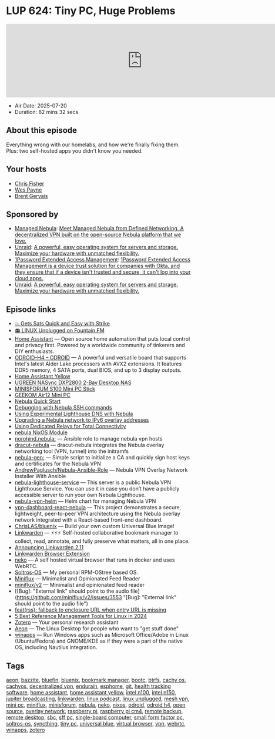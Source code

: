 # LUP 624: Tiny PC, Huge Problems

<iframe src="https://player.fireside.fm/v2/RUkczH-V+0AjKMgVl?theme=dark" width="740" height="200" frameborder="0" scrolling="no"></iframe>

* Air Date: 2025-07-20
* Duration: 82 mins 32 secs

## About this episode

Everything wrong with our homelabs, and how we're finally fixing them. Plus: two self-hosted apps you didn't know you needed.

## Your hosts
* [Chris Fisher](https://linuxunplugged.com/hosts/chrislas)
* [Wes Payne](https://linuxunplugged.com/hosts/wes)
* [Brent Gervais](https://linuxunplugged.com/hosts/brent)

## Sponsored by

  * [Managed Nebula](https://defined.net/unplugged): [Meet Managed Nebula from Defined Networking. A decentralized VPN built on the open-source Nebula platform that we love.](https://defined.net/unplugged)
  * [Unraid](https://unraid.net/unplugged): [A powerful, easy operating system for servers and storage. Maximize your hardware with unmatched flexibility.](https://unraid.net/unplugged)
  * [1Password Extended Access Management](https://1password.com/unplugged): [1Password Extended Access Management is a device trust solution for companies with Okta, and they ensure that if a device isn't trusted and secure, it can't log into your cloud apps.](https://1password.com/unplugged)
  * [Unraid](https://unraid.net/unplugged): [A powerful, easy operating system for servers and storage. Maximize your hardware with unmatched flexibility.](https://unraid.net/unplugged)



## Episode links

  * [💥 Gets Sats Quick and Easy with Strike](https://strike.me/ "💥 Gets Sats Quick and Easy with Strike")
  * [📻 LINUX Unplugged on Fountain.FM](https://www.fountain.fm/show/dWiuBeqpDSM86AwXRXov "📻 LINUX Unplugged  on Fountain.FM")
  * [Home Assistant](https://www.home-assistant.io/ "Home Assistant") — Open source home automation that puts local control and privacy first. Powered by a worldwide community of tinkerers and DIY enthusiasts.
  * [ODROID-H4 – ODROID](https://www.hardkernel.com/shop/odroid-h4/ "ODROID-H4 – ODROID") — A powerful and versatile board that supports Intel's latest Alder Lake processors with AVX2 extensions. It features DDR5 memory, 4 SATA ports, dual BIOS, and up to 3 display outputs.
  * [Home Assistant Yellow](https://www.home-assistant.io/yellow/ "Home Assistant Yellow")
  * [UGREEN NASync DXP2800 2-Bay Desktop NAS](https://www.amazon.com/dp/B0D22HBFK1 "UGREEN NASync DXP2800 2-Bay Desktop NAS")
  * [MINISFORUM S100 Mini PC Stick](https://www.amazon.com/dp/B0D3HJKPKL "MINISFORUM S100 Mini PC Stick")
  * [GEEKOM Air12 Mini PC](https://www.amazon.com/dp/B0F8BR6VF6 "GEEKOM Air12 Mini PC")
  * [Nebula Quick Start](https://nebula.defined.net/docs/guides/quick-start/ "Nebula Quick Start")
  * [Debugging with Nebula SSH commands](https://nebula.defined.net/docs/guides/debug-ssh-commands/ "Debugging with Nebula SSH commands")
  * [Using Experimental Lighthouse DNS with Nebula](https://nebula.defined.net/docs/guides/using-lighthouse-dns/ "Using Experimental Lighthouse DNS with Nebula")
  * [Upgrading a Nebula network to IPv6 overlay addresses](https://nebula.defined.net/docs/guides/upgrade-to-cert-v2-and-ipv6/ "Upgrading a Nebula network to IPv6 overlay addresses")
  * [Using Dedicated Relays for Total Connectivity](https://docs.defined.net/guides/using-dedicated-relays/ "Using Dedicated Relays for Total Connectivity")
  * [nebula NixOS Module](https://github.com/NixOS/nixpkgs/blob/nixos-25.05/nixos/modules/services/networking/nebula.nix "nebula NixOS Module")
  * [norohind.nebula:](https://github.com/norohind/norohind.nebula "norohind.nebula:") — Ansible role to manage nebula vpn hosts
  * [dracut-nebula](https://github.com/jstasiak/dracut-nebula "dracut-nebula") — dracut-nebula integrates the Nebula overlay networking tool (VPN, tunnel) into the initramfs
  * [nebula-gen:](https://github.com/johnhuynh0/nebula-gen "nebula-gen:") — Simple script to initialize a CA and quickly sign host keys and certificates for the Nebula VPN
  * [AndrewPaglusch/Nebula-Ansible-Role](https://github.com/AndrewPaglusch/Nebula-Ansible-Role "AndrewPaglusch/Nebula-Ansible-Role") — Nebula VPN Overlay Network Installer With Ansible
  * [nebula-lighthouse-service](https://github.com/manuels/nebula-lighthouse-service "nebula-lighthouse-service") — This server is a public Nebula VPN Lighthouse Service. You can use it in case you don’t have a publicly accessible server to run your own Nebula Lighthouse.
  * [nebula-vpn-helm](https://github.com/henryzhangsta/nebula-vpn-helm "nebula-vpn-helm") — Helm chart for managing Nebula VPN
  * [vpn-dashboard-react-nebula](https://github.com/JananiSriKR1234/vpn-dashboard-react-nebula "vpn-dashboard-react-nebula") — This project demonstrates a secure, lightweight, peer-to-peer VPN architecture using the Nebula overlay network integrated with a React-based front-end dashboard.
  * [ChrisLAS/bluenix](https://github.com/ChrisLAS/bluenix "ChrisLAS/bluenix") — Build your own custom Universal Blue Image!
  * [Linkwarden](https://github.com/linkwarden/linkwarden "Linkwarden") — ⚡️⚡️⚡️ Self-hosted collaborative bookmark manager to collect, read, annotate, and fully preserve what matters, all in one place.
  * [Announcing Linkwarden 2.11](https://blog.linkwarden.app/releases/2.11 "Announcing Linkwarden 2.11")
  * [Linkwarden Browser Extension](https://github.com/linkwarden/browser-extension "Linkwarden Browser Extension")
  * [neko](https://github.com/m1k1o/neko "neko") — A self hosted virtual browser that runs in docker and uses WebRTC.
  * [Soltros-OS](https://github.com/soltros/Soltros-OS "Soltros-OS") — My personal RPM-OStree based OS.
  * [Miniflux](https://miniflux.app/ "Miniflux") — Minimalist and Opinionated Feed Reader
  * [miniflux/v2](https://github.com/miniflux/v2 "miniflux/v2") — Minimalist and opinionated feed reader
  * [[Bug]: "External link" should point to the audio file](https://github.com/miniflux/v2/issues/3553 "\[Bug\]: "External link" should point to the audio file")
  * [feat(rss): fallback to enclosure URL when entry URL is missing](https://github.com/miniflux/v2/pull/3557/files "feat\(rss\): fallback to enclosure URL when entry URL is missing")
  * [5 Best Reference Management Tools for Linux in 2024](https://www.tecmint.com/reference-management-software/ "5 Best Reference Management Tools for Linux in 2024")
  * [Zotero](https://www.zotero.org/ "Zotero") — Your personal research assistant
  * [Aeon](https://aeondesktop.github.io/ "Aeon") — The Linux Desktop for people who want to "get stuff done"
  * [winapps](https://github.com/winapps-org/winapps "winapps") — Run Windows apps such as Microsoft Office/Adobe in Linux (Ubuntu/Fedora) and GNOME/KDE as if they were a part of the native OS, including Nautilus integration.



## Tags

[aeon](https://linuxunplugged.com/tags/aeon), [bazzite](https://linuxunplugged.com/tags/bazzite), [bluefin](https://linuxunplugged.com/tags/bluefin), [bluenix](https://linuxunplugged.com/tags/bluenix), [bookmark manager](https://linuxunplugged.com/tags/bookmark%20manager), [bootc](https://linuxunplugged.com/tags/bootc), [btrfs](https://linuxunplugged.com/tags/btrfs), [cachy os](https://linuxunplugged.com/tags/cachy%20os), [cachyos](https://linuxunplugged.com/tags/cachyos), [decentralized vpn](https://linuxunplugged.com/tags/decentralized%20vpn), [endurain](https://linuxunplugged.com/tags/endurain), [esphome](https://linuxunplugged.com/tags/esphome), [git](https://linuxunplugged.com/tags/git), [health tracking software](https://linuxunplugged.com/tags/health%20tracking%20software), [home assistant](https://linuxunplugged.com/tags/home%20assistant), [home assistant yellow](https://linuxunplugged.com/tags/home%20assistant%20yellow), [intel n100](https://linuxunplugged.com/tags/intel%20n100), [intel n150](https://linuxunplugged.com/tags/intel%20n150), [jupiter broadcasting](https://linuxunplugged.com/tags/jupiter%20broadcasting), [linkwarden](https://linuxunplugged.com/tags/linkwarden), [linux podcast](https://linuxunplugged.com/tags/linux%20podcast), [linux unplugged](https://linuxunplugged.com/tags/linux%20unplugged), [mesh vpn](https://linuxunplugged.com/tags/mesh%20vpn), [mini pc](https://linuxunplugged.com/tags/mini%20pc), [miniflux](https://linuxunplugged.com/tags/miniflux), [minisforum](https://linuxunplugged.com/tags/minisforum), [nebula](https://linuxunplugged.com/tags/nebula), [neko](https://linuxunplugged.com/tags/neko), [nixos](https://linuxunplugged.com/tags/nixos), [odroid](https://linuxunplugged.com/tags/odroid), [odroid h4](https://linuxunplugged.com/tags/odroid%20h4), [open source](https://linuxunplugged.com/tags/open%20source), [overlay network](https://linuxunplugged.com/tags/overlay%20network), [raspberry pi](https://linuxunplugged.com/tags/raspberry%20pi), [raspberry pi cm4](https://linuxunplugged.com/tags/raspberry%20pi%20cm4), [remote backup](https://linuxunplugged.com/tags/remote%20backup), [remote desktop](https://linuxunplugged.com/tags/remote%20desktop), [sbc](https://linuxunplugged.com/tags/sbc), [sff pc](https://linuxunplugged.com/tags/sff%20pc), [single-board computer](https://linuxunplugged.com/tags/single-board%20computer), [small form factor pc](https://linuxunplugged.com/tags/small%20form%20factor%20pc), [soltros-os](https://linuxunplugged.com/tags/soltros-os), [syncthing](https://linuxunplugged.com/tags/syncthing), [tiny pc](https://linuxunplugged.com/tags/tiny%20pc), [universal blue](https://linuxunplugged.com/tags/universal%20blue), [virtual browser](https://linuxunplugged.com/tags/virtual%20browser), [vpn](https://linuxunplugged.com/tags/vpn), [webrtc](https://linuxunplugged.com/tags/webrtc), [winapps](https://linuxunplugged.com/tags/winapps), [zotero](https://linuxunplugged.com/tags/zotero)